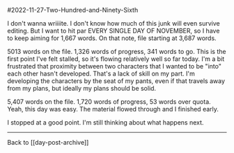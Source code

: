 #2022-11-27-Two-Hundred-and-Ninety-Sixth

I don't wanna wriiiite.  I don't know how much of this junk will even survive editing.  But I want to hit par EVERY SINGLE DAY OF NOVEMBER, so I have to keep aiming for 1,667 words.  On that note, file starting at 3,687 words.

5013 words on the file.  1,326 words of progress, 341 words to go.  This is the first point I've felt stalled, so it's flowing relatively well so far today.  I'm a bit frustrated that proximity between two characters that I wanted to be "into" each other hasn't developed.  That's a lack of skill on my part.  I'm developing the characters by the seat of my pants, even if that travels away from my plans, but ideally my plans should be solid.

5,407 words on the file.  1,720 words of progress, 53 words over quota.  Yeah, this day was easy.  The material flowed through and I finished early.

I stopped at a good point.  I'm still thinking about what happens next.

---
Back to [[day-post-archive]]